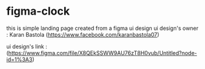 # figma-clock
this is simple landing page created from a  figma ui design
ui design's owner : Karan Bastola (https://www.facebook.com/karanbastola07)

ui design's link : (https://www.figma.com/file/X8QEkSSWW9AU76zT8H0vub/Untitled?node-id=1%3A3)

